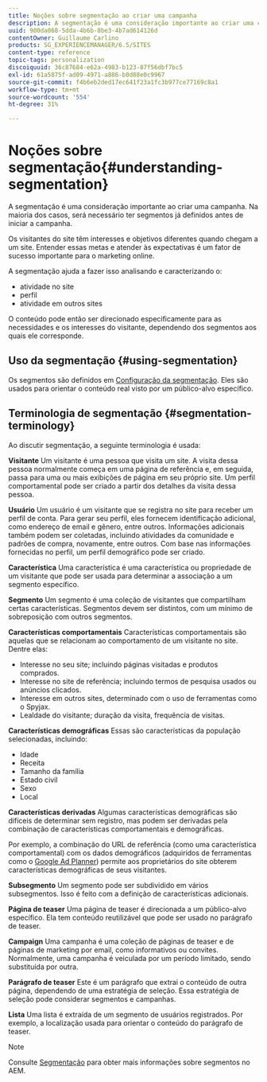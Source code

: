 ```yaml
---
title: Noções sobre segmentação ao criar uma campanha
description: A segmentação é uma consideração importante ao criar uma campanha.
uuid: 900da068-5dda-4b6b-8be3-4b7ad614126d
contentOwner: Guillaume Carlino
products: SG_EXPERIENCEMANAGER/6.5/SITES
content-type: reference
topic-tags: personalization
discoiquuid: 36c87684-e62a-4983-b123-87f56dbf7bc5
exl-id: 61a5875f-ad09-4971-a886-b0d88e0c9967
source-git-commit: f4b6eb2ded17ec641f23a1fc3b977ce77169c8a1
workflow-type: tm+mt
source-wordcount: '554'
ht-degree: 31%

---
```


# Noções sobre segmentação{#understanding-segmentation}

A segmentação é uma consideração importante ao criar uma campanha. Na maioria dos casos, será necessário ter segmentos já definidos antes de iniciar a campanha.

Os visitantes do site têm interesses e objetivos diferentes quando chegam a um site. Entender essas metas e atender às expectativas é um fator de sucesso importante para o marketing online.

A segmentação ajuda a fazer isso analisando e caracterizando o:

* atividade no site
* perfil
* atividade em outros sites

O conteúdo pode então ser direcionado especificamente para as necessidades e os interesses do visitante, dependendo dos segmentos aos quais ele corresponde.

## Uso da segmentação {#using-segmentation}

Os segmentos são definidos em [Configuração da segmentação](/help/sites-administering/campaign-segmentation.md). Eles são usados para orientar o conteúdo real visto por um público-alvo específico.

## Terminologia de segmentação {#segmentation-terminology}

Ao discutir segmentação, a seguinte terminologia é usada:

**Visitante** Um visitante é uma pessoa que visita um site. A visita dessa pessoa normalmente começa em uma página de referência e, em seguida, passa para uma ou mais exibições de página em seu próprio site. Um perfil comportamental pode ser criado a partir dos detalhes da visita dessa pessoa.

**Usuário** Um usuário é um visitante que se registra no site para receber um perfil de conta. Para gerar seu perfil, eles fornecem identificação adicional, como endereço de email e gênero, entre outros. Informações adicionais também podem ser coletadas, incluindo atividades da comunidade e padrões de compra, novamente, entre outros. Com base nas informações fornecidas no perfil, um perfil demográfico pode ser criado.

**Característica** Uma característica é uma característica ou propriedade de um visitante que pode ser usada para determinar a associação a um segmento específico.

**Segmento** Um segmento é uma coleção de visitantes que compartilham certas características. Segmentos devem ser distintos, com um mínimo de sobreposição com outros segmentos.

**Características comportamentais** Características comportamentais são aquelas que se relacionam ao comportamento de um visitante no site. Dentre elas:

* Interesse no seu site; incluindo páginas visitadas e produtos comprados.
* Interesse no site de referência; incluindo termos de pesquisa usados ou anúncios clicados.
* Interesse em outros sites, determinado com o uso de ferramentas como o Spyjax.
* Lealdade do visitante; duração da visita, frequência de visitas.

**Características demográficas** Essas são características da população selecionadas, incluindo:

* Idade
* Receita
* Tamanho da família
* Estado civil
* Sexo
* Local

**Características derivadas** Algumas características demográficas são difíceis de determinar sem registro, mas podem ser derivadas pela combinação de características comportamentais e demográficas.

Por exemplo, a combinação do URL de referência (como uma característica comportamental) com os dados demográficos (adquiridos de ferramentas como o [Google Ad Planner](https://www.google.com/adplanner/)) permite aos proprietários do site obterem características demográficas de seus visitantes.

**Subsegmento** Um segmento pode ser subdividido em vários subsegmentos. Isso é feito com a definição de características adicionais.

**Página de teaser** Uma página de teaser é direcionada a um público-alvo específico. Ela tem conteúdo reutilizável que pode ser usado no parágrafo de teaser.

**Campaign** Uma campanha é uma coleção de páginas de teaser e de páginas de marketing por email, como informativos ou convites. Normalmente, uma campanha é veiculada por um período limitado, sendo substituída por outra.

**Parágrafo de teaser** Este é um parágrafo que extrai o conteúdo de outra página, dependendo de uma estratégia de seleção. Essa estratégia de seleção pode considerar segmentos e campanhas.

**Lista** Uma lista é extraída de um segmento de usuários registrados. Por exemplo, a localização usada para orientar o conteúdo do parágrafo de teaser.

>[!NOTE]
>
>Consulte [Segmentação](/help/sites-administering/campaign-segmentation.md) para obter mais informações sobre segmentos no AEM.
